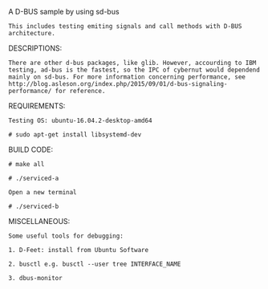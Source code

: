 A D-BUS sample by using sd-bus

	This includes testing emiting signals and call methods with D-BUS architecture.
	
	
DESCRIPTIONS:

	There are other d-bus packages, like glib. However, accourding to IBM testing, ad-bus is the fastest, so the IPC of cybernut would dependend mainly on sd-bus. For more information concerning performance, see http://blog.asleson.org/index.php/2015/09/01/d-bus-signaling-performance/ for reference.
	
	
REQUIREMENTS:

	Testing OS: ubuntu-16.04.2-desktop-amd64
	
	# sudo apt-get install libsystemd-dev
	
	
BUILD CODE:

	# make all
	
	# ./serviced-a
	
	Open a new terminal
	
	# ./serviced-b
	
	
MISCELLANEOUS:

	Some useful tools for debugging:
	
	1. D-Feet: install from Ubuntu Software
	
	2. busctl e.g. busctl --user tree INTERFACE_NAME
	
	3. dbus-monitor
